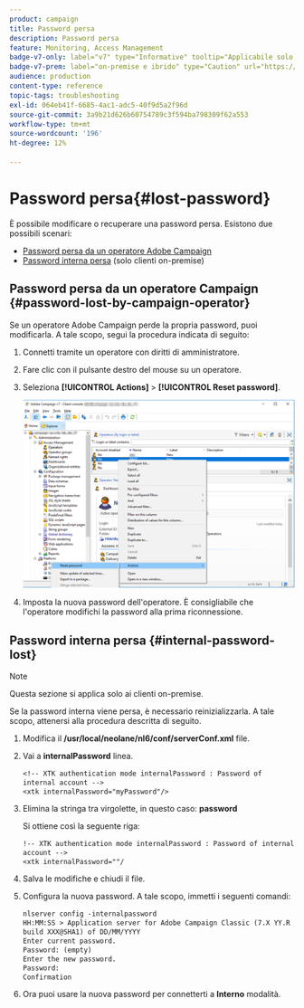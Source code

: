 ```yaml
---
product: campaign
title: Password persa
description: Password persa
feature: Monitoring, Access Management
badge-v7-only: label="v7" type="Informative" tooltip="Applicabile solo a Campaign Classic v7"
badge-v7-prem: label="on-premise e ibrido" type="Caution" url="https://experienceleague.adobe.com/docs/campaign-classic/using/installing-campaign-classic/architecture-and-hosting-models/hosting-models-lp/hosting-models.html?lang=it" tooltip="Applicabile solo alle distribuzioni on-premise e ibride"
audience: production
content-type: reference
topic-tags: troubleshooting
exl-id: 064eb41f-6685-4ac1-adc5-40f9d5a2f96d
source-git-commit: 3a9b21d626b60754789c3f594ba798309f62a553
workflow-type: tm+mt
source-wordcount: '196'
ht-degree: 12%

---
```


# Password persa{#lost-password}



È possibile modificare o recuperare una password persa.
Esistono due possibili scenari:

* [Password persa da un operatore Adobe Campaign](#password-lost-by-campaign-operator)
* [Password interna persa](#internal-password-lost) (solo clienti on-premise)

## Password persa da un operatore Campaign {#password-lost-by-campaign-operator}

Se un operatore Adobe Campaign perde la propria password, puoi modificarla.
A tale scopo, segui la procedura indicata di seguito:

1. Connetti tramite un operatore con diritti di amministratore.
1. Fare clic con il pulsante destro del mouse su un operatore.
1. Seleziona **[!UICONTROL Actions]** > **[!UICONTROL Reset password]**.

   ![](assets/operator-passwd.png)

1. Imposta la nuova password dell&#39;operatore. È consigliabile che l&#39;operatore modifichi la password alla prima riconnessione.

## Password interna persa {#internal-password-lost}

>[!NOTE]
>
>Questa sezione si applica solo ai clienti on-premise.

Se la password interna viene persa, è necessario reinizializzarla.
A tale scopo, attenersi alla procedura descritta di seguito.

1. Modifica il **/usr/local/neolane/nl6/conf/serverConf.xml** file.

1. Vai a **internalPassword** linea.

   ```
   <!-- XTK authentication mode internalPassword : Password of internal account -->
   <xtk internalPassword="myPassword"/>
   ```

1. Elimina la stringa tra virgolette, in questo caso: **password**

   Si ottiene così la seguente riga:

   ```
   !-- XTK authentication mode internalPassword : Password of internal account -->
   <xtk internalPassword=""/
   ```

1. Salva le modifiche e chiudi il file.

1. Configura la nuova password. A tale scopo, immetti i seguenti comandi:

   ```
   nlserver config -internalpassword
   HH:MM:SS > Application server for Adobe Campaign Classic (7.X YY.R build XXX@SHA1) of DD/MM/YYYY
   Enter current password.
   Password: (empty)
   Enter the new password.
   Password: 
   Confirmation 
   ```

1. Ora puoi usare la nuova password per connetterti a **Interno** modalità.
